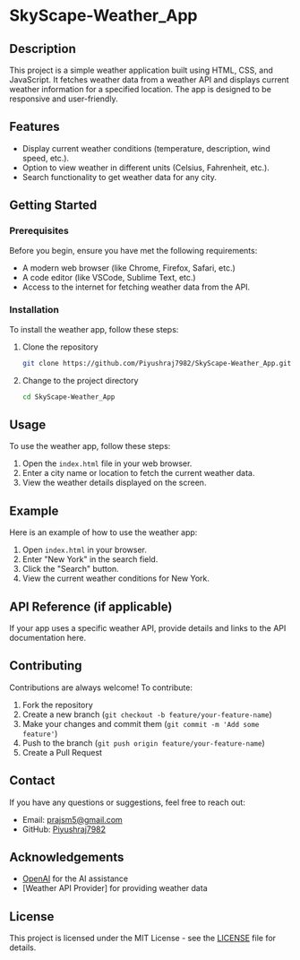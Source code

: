 # SkyScape-Weather_App

## Description
This project is a simple weather application built using HTML, CSS, and JavaScript. It fetches weather data from a weather API and displays current weather information for a specified location. The app is designed to be responsive and user-friendly.

## Features
- Display current weather conditions (temperature, description, wind speed, etc.).
- Option to view weather in different units (Celsius, Fahrenheit, etc.).
- Search functionality to get weather data for any city.
  
## Getting Started

### Prerequisites
Before you begin, ensure you have met the following requirements:
- A modern web browser (like Chrome, Firefox, Safari, etc.)
- A code editor (like VSCode, Sublime Text, etc.)
- Access to the internet for fetching weather data from the API.

### Installation
To install the weather app, follow these steps:

1. Clone the repository
    ```bash
    git clone https://github.com/Piyushraj7982/SkyScape-Weather_App.git
    ```
2. Change to the project directory
    ```bash
    cd SkyScape-Weather_App
    ```

## Usage
To use the weather app, follow these steps:

1. Open the `index.html` file in your web browser.
2. Enter a city name or location to fetch the current weather data.
3. View the weather details displayed on the screen.

## Example
Here is an example of how to use the weather app:

1. Open `index.html` in your browser.
2. Enter "New York" in the search field.
3. Click the "Search" button.
4. View the current weather conditions for New York.

## API Reference (if applicable)
If your app uses a specific weather API, provide details and links to the API documentation here.

## Contributing
Contributions are always welcome! To contribute:

1. Fork the repository
2. Create a new branch (`git checkout -b feature/your-feature-name`)
3. Make your changes and commit them (`git commit -m 'Add some feature'`)
4. Push to the branch (`git push origin feature/your-feature-name`)
5. Create a Pull Request

## Contact
If you have any questions or suggestions, feel free to reach out:
- Email: prajsm5@gmail.com
- GitHub: [Piyushraj7982](https://github.com/Piyushraj7982)

## Acknowledgements
- [OpenAI](https://www.openai.com/) for the AI assistance
- [Weather API Provider] for providing weather data

## License
This project is licensed under the MIT License - see the [LICENSE](LICENSE) file for details.
